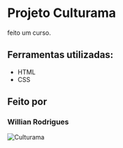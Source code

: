 # Projeto Culturama

feito um curso.

## Ferramentas utilizadas:
* HTML
* CSS

## Feito por
### Willian Rodrigues

![Culturama](https://github.com/WilRocha97/Portifolio/blob/main/assets/Sites/Culturama.png)
